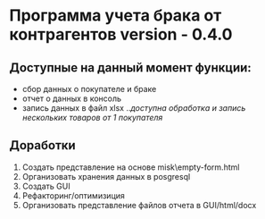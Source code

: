 # Программа учета брака от контрагентов version - 0.4.0

## Доступные на данный момент функции:
* сбор данных о покупателе и браке
* отчет о данных в консоль
* запись данных в файл xlsx
..*доступна обработка и запись нескольких товаров от 1 покупателя*

## Доработки
1. Создать представление на основе misk\empty-form.html
2. Организовать хранения данных в posgresql
3. Создать GUI
4. Рефакторинг/оптимизиция
5. Организовать представление файлов отчета в GUI/html/docx